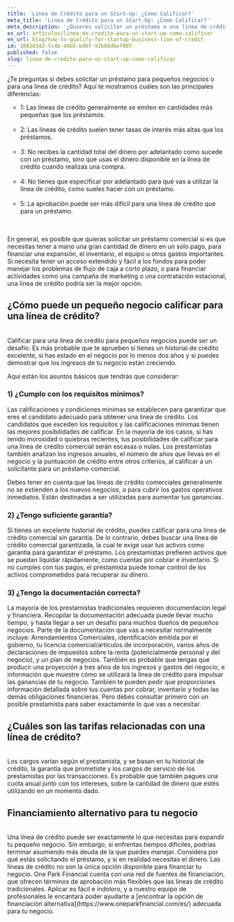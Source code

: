 ```yaml
---
title: 'Linea de Crédito para un Start-Up: ¿Como Calificar?'
meta_title: 'Linea de Crédito para un Start-Up: ¿Como Calificar?'
meta_description: '¿Quieres solicitar un préstamo o una linea de crédito de pequeños negocios para tu Start-Up? Aquí te mostramos cuáles son las mejores opciones.'
es_url: articulos/linea-de-credito-para-un-start-up-como-calificar
en_url: blog/how-to-qualify-for-startup-business-line-of-credit
id: 10820342-fc4b-44b5-b4bf-92b88d6ef807
published: false
slug: linea-de-credito-para-un-start-up-como-calificar
---
```

¿Te preguntas si debes solicitar un préstamo para pequeños negocios o para una línea de crédito? Aquí te mostramos cuáles son las principales diferencias:

<ul style="list-style:circle;padding-left:30px;margin-bottom:30px;">
<li>1: Las líneas de crédito generalmente se emiten en cantidades más pequeñas que los préstamos.</li><br />
<li>2: Las líneas de crédito suelen tener tasas de interés más altas que los préstamos.</li><br />
<li>3: No recibes la cantidad total del dinero por adelantado como sucede con un préstamo, sino que usas el dinero disponible en la línea de crédito cuando realizas una compra.</li><br />
<li>4: No tienes que especificar por adelantado para qué vas a utilizar la línea de crédito, como sueles hacer con un préstamo.</li><br />
<li>5: La aprobación puede ser más difícil para una línea de crédito que para un préstamo.</li><br />
</ul>
En general, es posible que quieras solicitar un préstamo comercial si es que necesitas tener a mano una gran cantidad de dinero en un solo pago, para financiar una expansión, el inventario, el equipo u otros gastos importantes. Si necesita tener un acceso extendido y fácil a los fondos para poder manejar los problemas de flujo de caja a corto plazo, o para financiar actividades como una campaña de marketing o una contratación estacional, una línea de crédito podría ser la mejor opción. 

## ¿Cómo puede un pequeño negocio calificar para una línea de crédito?
<br/>
Calificar para una línea de crédito para pequeños negocios puede ser un desafío. Es más probable que te aprueben si tienes un historial de crédito excelente, si has estado en el negocio por lo menos dos años y si puedes demostrar que los ingresos de tu negocio están creciendo. 

Aquí están los asuntos básicos que tendrás que considerar:

### 1) ¿Cumplo con los requisitos mínimos?

Las calificaciones y condiciones mínimas se establecen para garantizar que eres el candidato adecuado para obtener una línea de crédito. Los candidatos que exceden los requisitos y las calificaciones mínimas tienen las mejores posibilidades de calificar.  En la mayoría de los casos, si has tenido morosidad o quiebras recientes, tus posibilidades de calificar para una línea de crédito comercial serán escasas o nulas. Los prestamistas también analizan los ingresos anuales, el número de años que llevas en el negocio y la puntuación de crédito entre otros criterios, al calificar a un solicitante para un préstamo comercial.

Debes tener en cuenta que las líneas de crédito comerciales generalmente no se extienden a los nuevos negocios, o para cubrir los gastos operativos inmediatos. Están destinadas a ser utilizadas para aumentar tus ganancias.  


### 2) ¿Tengo suficiente garantía?

Si tienes un excelente historial de crédito, puedes calificar para una línea de crédito comercial sin garantía.  De lo contrario, debes buscar una línea de crédito comercial garantizada, la cual te exige usar tus activos como garantía para garantizar el préstamo. Los prestamistas prefieren activos que se puedan liquidar rápidamente, como cuentas por cobrar e inventario. Si no cumples con tus pagos, el prestamista puede tomar  control de los activos comprometidos para recuperar su dinero.

### 3) ¿Tengo la documentación correcta?

La mayoría de los prestamistas tradicionales requieren documentación legal y financiera. Recopilar la documentación adecuada puede llevar mucho tiempo, y hasta llegar a ser un desafío para muchos dueños de pequeños negocios. Parte de la documentación que vas a necesitar normalmente incluye: Arrendamientos Comerciales, identificación emitida por el gobierno, tu licencia comercial/artículos de incorporación, varios años de declaraciones de impuestos sobre la renta (potencialmente personal y del negocio), y un plan de negocios. También es probable que tengas que producir una proyección a tres años de los ingresos y gastos del negocio, e información que muestre cómo se utilizará la línea de crédito para impulsar las ganancias de tu negocio. También te pueden pedir que proporciones información detallada sobre tus cuentas por cobrar, inventario y todas las demás obligaciones financieras. Pero debes consultar primero con un posible prestamista para saber exactamente lo que vas a necesitar.

## ¿Cuáles son las tarifas relacionadas con una línea de crédito?
<br />
Los cargos varían según el prestamista, y se basan en tu historial de crédito, la garantía que prometiste y los cargos de servicio de los prestamistas por las transacciones. Es probable que también pagues una cuota anual junto con los intereses, sobre la cantidad de dinero que estés utilizando en un momento dado. 

## Financiamiento alternativo para tu negocio
<br />
Una línea de crédito puede ser exactamente lo que necesitas para expandir tu pequeño negocio. Sin embargo, si enfrentas tiempos difíciles, podrías terminar asumiendo más deuda de la que puedes manejar. Considera por qué estás solicitando el préstamo, y si en realidad necesitas el dinero.
Las líneas de crédito no son la única opción disponible para financiar tu negocio. One Park Financial cuenta con una red de fuentes de financiación, que ofrecen términos de aprobación más flexibles que las líneas de crédito tradicionales. Aplicar es fácil e indoloro, y a nuestro equipo de profesionales le encantará poder ayudarte a [encontrar la opción de financiación alternativa](https://www.oneparkfinancial.com/es/) adecuada para tu negocio.
